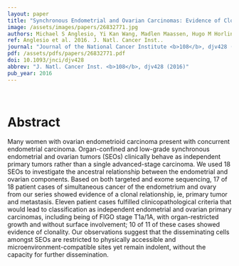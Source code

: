 ```yaml
---
layout: paper
title: "Synchronous Endometrial and Ovarian Carcinomas: Evidence of Clonality."
image: /assets/images/papers/26832771.jpg
authors: Michael S Anglesio, Yi Kan Wang, Madlen Maassen, Hugo M Horlings, Ali Bashashati, Janine Senz, Robertson Mackenzie, Diljot S Grewal, Hector Li-Chang, Anthony N Karnezis, Brandon S Sheffield, Melissa K McConechy, Friedrich Kommoss, Florin A Taran, Annette Staebler, Sohrab P Shah, Diethelm Wallwiener, Sara Brucker, C Blake Gilks, Stefan Kommoss, David G Huntsman
ref: Anglesio et al. 2016. J. Natl. Cancer Inst..
journal: "Journal of the National Cancer Institute <b>108</b>, djv428 (2016)"
pdf: /assets/pdfs/papers/26832771.pdf
doi: 10.1093/jnci/djv428
abbrev: "J. Natl. Cancer Inst. <b>108</b>, djv428 (2016)"
pub_year: 2016
---
```


<br />
<div data-badge-popover="right" data-badge-type="donut" data-pmid="26832771" data-hide-no-mentions="true" class="altmetric-embed"></div>

# Abstract

Many women with ovarian endometrioid carcinoma present with concurrent endometrial carcinoma. Organ-confined and low-grade synchronous endometrial and ovarian tumors (SEOs) clinically behave as independent primary tumors rather than a single advanced-stage carcinoma. We used 18 SEOs to investigate the ancestral relationship between the endometrial and ovarian components. Based on both targeted and exome sequencing, 17 of 18 patient cases of simultaneous cancer of the endometrium and ovary from our series showed evidence of a clonal relationship, ie, primary tumor and metastasis. Eleven patient cases fulfilled clinicopathological criteria that would lead to classification as independent endometrial and ovarian primary carcinomas, including being of FIGO stage T1a/1A, with organ-restricted growth and without surface involvement; 10 of 11 of these cases showed evidence of clonality. Our observations suggest that the disseminating cells amongst SEOs are restricted to physically accessible and microenvironment-compatible sites yet remain indolent, without the capacity for further dissemination.

